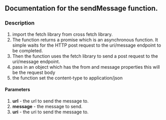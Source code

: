## Documentation for the sendMessage function.

### Description
1. import the fetch library from cross fetch library.
2. The function returns a promise which is an asynchronous 
   function. It simple waits for the HTTP post request to 
   the uri/message endpoint to be completed.
3. Then the function uses the fetch library to send a post 
   request to the uri/message endpoint.
4. pass in an object which has the from and message properties
   this will be the request body
5. the function set the content-type to application/json

#### Parameters
1. **url** - the url to send the message to.
2. **message** - the message to send.
3. **uri** - the uri to send the message to.
